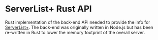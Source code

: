 # ServerList+ Rust API

Rust implementation of the back-end API needed to provide the info for 
[ServerList+](https://starblast.dankdmitron.dev/). The back-end was originally written in 
Node.js but has been re-written in Rust to lower the memory footprint of the overall
server.



